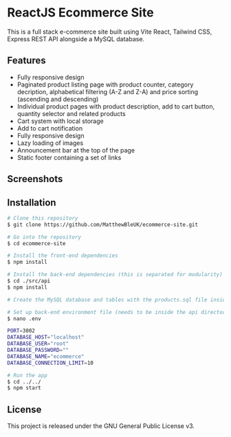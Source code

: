 # ReactJS Ecommerce Site

This is a full stack e-commerce site built using Vite React, Tailwind CSS, Express REST API alongside a MySQL database.

## Features

-   Fully responsive design
-   Paginated product listing page with product counter, category decription, alphabetical filtering (A-Z and Z-A) and price sorting (ascending and descending)
-   Individual product pages with product description, add to cart button, quantity selector and related products
-   Cart system with local storage
-   Add to cart notification
-   Fully responsive design
-   Lazy loading of images
-   Announcement bar at the top of the page
-   Static footer containing a set of links

## Screenshots

<!-- Desktop screenshots -->

<!-- Mobile screenshots -->

## Installation

```bash
# Clone this repository
$ git clone https://github.com/MatthewBleUK/ecommerce-site.git

# Go into the repository
$ cd ecommerce-site

# Install the front-end dependencies
$ npm install

# Install the back-end dependencies (this is separated for modularity)
$ cd ./src/api
$ npm install

# Create the MySQL database and tables with the products.sql file inside the api directory

# Set up back-end environment file (needs to be inside the api directory)
$ nano .env

PORT=3002
DATABASE_HOST="localhost"
DATABASE_USER="root"
DATABASE_PASSWORD=""
DATABASE_NAME="ecommerce"
DATABASE_CONNECTION_LIMIT=10

# Run the app
$ cd ../../
$ npm start
```

## License

This project is released under the GNU General Public License v3.
